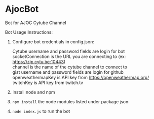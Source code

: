 # AjocBot
Bot for AJOC Cytube Channel

Bot Usage Instructions:

1. Configure bot credentials in config.json:

      Cytube username and password fields are login for bot<br>
      socketConnection is the URL you are connecting to (ex: https://zip.cytu.be:10443)<br>
      channel is the name of the cytube channel to connect to<br>
      gist username and password fields are login for github<br>
      openweathermapKey is API key from https://openweathermap.org/<br>
      twitchKey is API key from twitch.tv<br>
   
2. Install node and npm
3. <code>npm install</code> the node modules listed under package.json
4. <code>node index.js</code> to run the bot
